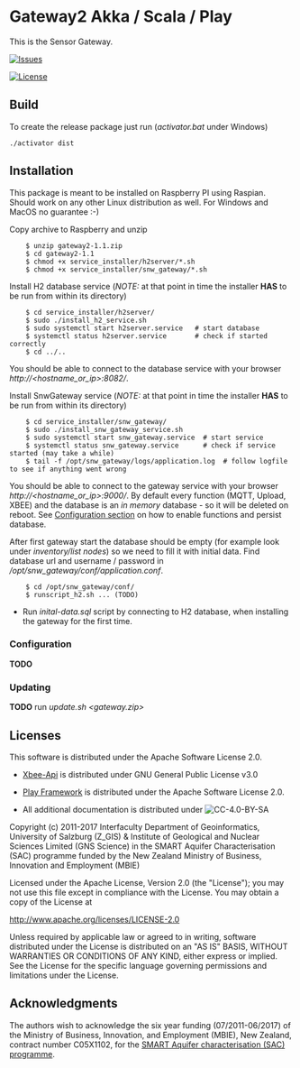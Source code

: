 Gateway2 Akka / Scala / Play
=================================

This is the Sensor Gateway.

<!-- [![Build Status][build-status-badge]][build-status-url] -->
[![Issues][issues-badge]][issues-url]

[![License][license-badge]][license-url]

<!-- 
[build-status-badge]: https://img.shields.io/travis/ZGIS/smart-portal-backend.svg?style=flat-square
[build-status-url]: https://travis-ci.org/ZGIS/smart-portal-backend
-->
[issues-badge]: https://img.shields.io/github/issues/grmpfhmbl/SnwGateway.svg?style=flat-square
[issues-url]: https://github.com/grmpfhmbl/SnwGateway/issues
[license-badge]: https://img.shields.io/badge/License-Apache%202-blue.svg?style=flat-square
[license-url]: LICENSE

## Build

To create the release package just run (_activator.bat_ under Windows)

    ./activator dist

## Installation

This package is meant to be installed on Raspberry PI using Raspian. Should work on any other Linux distribution as
well. For Windows and MacOS no guarantee :-)

Copy archive to Raspberry and unzip

```
    $ unzip gateway2-1.1.zip
    $ cd gateway2-1.1
    $ chmod +x service_installer/h2server/*.sh
    $ chmod +x service_installer/snw_gateway/*.sh
```

Install H2 database service (*NOTE:* at that point in time the installer **HAS** to be run from within its directory)

```
    $ cd service_installer/h2server/
    $ sudo ./install_h2_service.sh
    $ sudo systemctl start h2server.service   # start database
    $ systemctl status h2server.service       # check if started correctly
    $ cd ../..
```

You should be able to connect to the database service with your browser _http://<hostname_or_ip>:8082/_.

Install SnwGateway service (*NOTE:* at that point in time the installer **HAS** to be run from within its directory)

```
    $ cd service_installer/snw_gateway/
    $ sudo ./install_snw_gateway_service.sh
    $ sudo systemctl start snw_gateway.service  # start service
    $ systemctl status snw_gateway.service      # check if service started (may take a while)
    $ tail -f /opt/snw_gateway/logs/application.log  # follow logfile to see if anything went wrong
```

You should be able to connect to the gateway service with your browser _http://<hostname_or_ip>:9000/_. By default every
function (MQTT, Upload, XBEE) and the database is an _in memory_ database - so it will be deleted on reboot. See
[Configuration section](README.md#Configuration) on how to enable functions and persist database.

After first gateway start the database should be empty (for example look under _inventory/list nodes_) so we need
to fill it with initial data. Find database url and username / password in _/opt/snw_gateway/conf/application.conf_.

```
    $ cd /opt/snw_gateway/conf/
    $ runscript_h2.sh ... (TODO) 
```


- Run _inital-data.sql_ script by connecting to H2 database, when installing the gateway for the first time.

### Configuration

**TODO**

### Updating

**TODO** run _update.sh <gateway.zip>_

## Licenses

This software is distributed under the Apache Software License 2.0.

- [Xbee-Api](https://github.com/andrewrapp/xbee-api) is distributed under GNU General Public License v3.0
- [Play Framework](https://www.playframework.com/) is distributed under the Apache Software License 2.0.

- All additional documentation is distributed under ![CC-4.0-BY-SA](https://licensebuttons.net/l/by-sa/4.0/88x31.png)

Copyright (c) 2011-2017 Interfaculty Department of Geoinformatics, University of
Salzburg (Z_GIS) & Institute of Geological and Nuclear Sciences Limited (GNS Science)
in the SMART Aquifer Characterisation (SAC) programme funded by the New Zealand
Ministry of Business, Innovation and Employment (MBIE)

Licensed under the Apache License, Version 2.0 (the "License");
you may not use this file except in compliance with the License.
You may obtain a copy of the License at

  http://www.apache.org/licenses/LICENSE-2.0

Unless required by applicable law or agreed to in writing, software
distributed under the License is distributed on an "AS IS" BASIS,
WITHOUT WARRANTIES OR CONDITIONS OF ANY KIND, either express or implied.
See the License for the specific language governing permissions and
limitations under the License.

## Acknowledgments

The authors wish to acknowledge the six year funding (07/2011-06/2017) of the
Ministry of Business, Innovation, and Employment (MBIE), New Zealand,
contract number C05X1102, for the [SMART Aquifer characterisation (SAC) programme](http://www.gns.cri.nz/Home/Our-Science/Environment-and-Materials/Groundwater/Research-Programmes/SMART-Aquifer-Characterisation).
